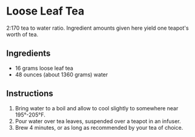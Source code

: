 # Loose Leaf Tea

2:170 tea to water ratio. Ingredient amounts given here yield one teapot's worth of tea.

## Ingredients

- 16 grams loose leaf tea
- 48 ounces (about 1360 grams) water

## Instructions

1. Bring water to a boil and allow to cool slightly to somewhere near 195&deg;-205&deg;F.
2. Pour water over tea leaves, suspended over a teapot in an infuser.
3. Brew 4 minutes, or as long as recommended by your tea of choice.
